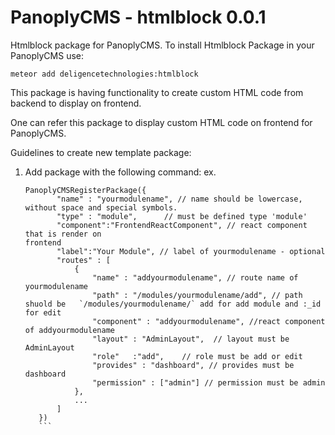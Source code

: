 # PanoplyCMS - htmlblock 0.0.1

Htmlblock package for PanoplyCMS. To install Htmlblock Package in your PanoplyCMS use:

`meteor add deligencetechnologies:htmlblock`

This package is having functionality to create custom HTML code from backend to display on frontend.

One can refer this package to display custom HTML code on frontend for PanoplyCMS.

Guidelines to create new template package:

1. Add package with the following command:
    ex. 	
     ```
     PanoplyCMSRegisterPackage({
			"name" : "yourmodulename", // name should be lowercase, without space and special symbols.
			"type" : "module",		// must be defined type 'module'
			"component":"FrontendReactComponent", // react component that is render on 											 frontend
			"label":"Your Module", // label of yourmodulename - optional
			"routes" : [
				{
					"name" : "addyourmodulename", // route name of yourmodulename
					"path" : "/modules/yourmodulename/add", // path shuold be	`/modules/yourmodulename/` add for add module and :_id for edit
					"component" : "addyourmodulename", //react component of addyourmodulename 
					"layout" : "AdminLayout",  // layout must be AdminLayout
					"role"   :"add",	// role must be add or edit
					"provides" : "dashboard", // provides must be dashboard
					"permission" : ["admin"] // permission must be admin
				},
				...
			]
		})
		```